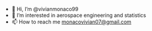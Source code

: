 - 👋 Hi, I’m @vivianmonaco99
- 👀 I’m interested in aerospace engineering and statistics
- 📫 How to reach me monacovivian07@gmail.com

<!---
vivianmonaco99/vivianmonaco99 is a ✨ special ✨ repository because its `README.md` (this file) appears on your GitHub profile.
You can click the Preview link to take a look at your changes.
--->
